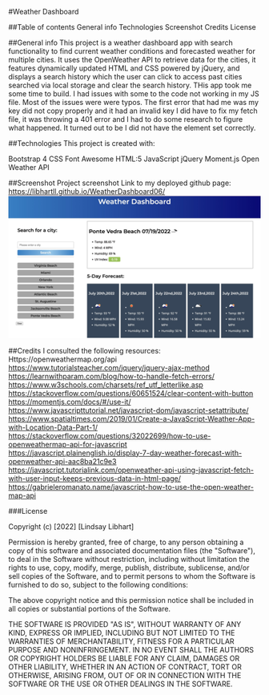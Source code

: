 #Weather Dashboard

##Table of contents
General info
Technologies
Screenshot
Credits
License

##General info
This project is a weather dashboard app with search functionality to find current weather conditions and forecasted weather for multiple cities. It uses the OpenWeather API to retrieve data for the cities, it features  dynamically updated HTML and CSS powered by jQuery, and displays a search history which the user can click to access past cities searched via local storage and clear the search history.  THis app took me some time to build.  I had issues with some to the code not working in my JS file.  Most of the issues were were typos.  The first error that had me was my key did not copy properly and it had an invalid key I did have to fix my fetch file, it was throwing a 401 error and I had to do some research to figure what happened.  It turned out to be I did not have the element set correctly.  


##Technologies
This project is created with:

Bootstrap 4
CSS
Font Awesome
HTML:5
JavaScript
jQuery
Moment.js
Open Weather API

##Screenshot
Project screenshot Link to my deployed github page: https://libhartll.github.io/WeatherDashboard06/
![This is an image](./assets/Images/WDScreenShot.jpg)

##Credits
I consulted the following resources:
Https://openweathermap.org/api
https://www.tutorialsteacher.com/jquery/jquery-ajax-method
https://learnwithparam.com/blog/how-to-handle-fetch-errors/
https://www.w3schools.com/charsets/ref_utf_letterlike.asp
https://stackoverflow.com/questions/60651524/clear-content-with-button
https://momentjs.com/docs/#/use-it/
https://www.javascripttutorial.net/javascript-dom/javascript-setattribute/
https://www.spatialtimes.com/2019/01/Create-a-JavaScript-Weather-App-with-Location-Data-Part-1/
https://stackoverflow.com/questions/32022699/how-to-use-openweathermap-api-for-javascript
https://javascript.plainenglish.io/display-7-day-weather-forecast-with-openweather-api-aac8ba21c9e3
https://javascript.tutorialink.com/openweather-api-using-javascript-fetch-with-user-input-keeps-previous-data-in-html-page/
https://gabrieleromanato.name/javascript-how-to-use-the-open-weather-map-api

###License

Copyright (c) [2022] [Lindsay Libhart]

Permission is hereby granted, free of charge, to any person obtaining a copy of this software and associated documentation files (the "Software"), to deal in the Software without restriction, including without limitation the rights to use, copy, modify, merge, publish, distribute, sublicense, and/or sell copies of the Software, and to permit persons to whom the Software is furnished to do so, subject to the following conditions:

The above copyright notice and this permission notice shall be included in all copies or substantial portions of the Software.

THE SOFTWARE IS PROVIDED "AS IS", WITHOUT WARRANTY OF ANY KIND, EXPRESS OR IMPLIED, INCLUDING BUT NOT LIMITED TO THE WARRANTIES OF MERCHANTABILITY, FITNESS FOR A PARTICULAR PURPOSE AND NONINFRINGEMENT. IN NO EVENT SHALL THE AUTHORS OR COPYRIGHT HOLDERS BE LIABLE FOR ANY CLAIM, DAMAGES OR OTHER LIABILITY, WHETHER IN AN ACTION OF CONTRACT, TORT OR OTHERWISE, ARISING FROM, OUT OF OR IN CONNECTION WITH THE SOFTWARE OR THE USE OR OTHER DEALINGS IN THE SOFTWARE.
